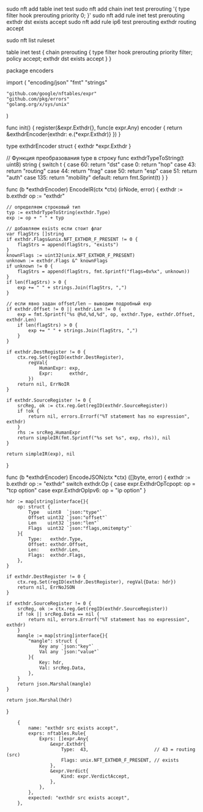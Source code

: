 sudo nft add table inet test
sudo nft add chain inet test prerouting '{ type filter hook prerouting priority 0; }'
sudo nft add rule inet test prerouting exthdr dst exists accept
sudo nft add rule ip6 test prerouting exthdr routing accept


sudo nft list ruleset

table inet test {
        chain prerouting {
                type filter hook prerouting priority filter; policy accept;
                exthdr dst exists accept
        }
}




package encoders

import (
	"encoding/json"
	"fmt"
	"strings"

	"github.com/google/nftables/expr"
	"github.com/pkg/errors"
	"golang.org/x/sys/unix"
)

func init() {
	register(&expr.Exthdr{}, func(e expr.Any) encoder {
		return &exthdrEncoder{exthdr: e.(*expr.Exthdr)}
	})
}

type exthdrEncoder struct {
	exthdr *expr.Exthdr
}

// Функция преобразования type в строку
func exthdrTypeToString(t uint8) string {
	switch t {
	case 60:
		return "dst"
	case 0:
		return "hop"
	case 43:
		return "routing"
	case 44:
		return "frag"
	case 50:
		return "esp"
	case 51:
		return "auth"
	case 135:
		return "mobility"
	default:
		return fmt.Sprint(t)
	}
}

func (b *exthdrEncoder) EncodeIR(ctx *ctx) (irNode, error) {
	exthdr := b.exthdr
	op := "exthdr"

	// определяем строковый тип
	typ := exthdrTypeToString(exthdr.Type)
	exp := op + " " + typ

	// добавляем exists если стоит флаг
	var flagStrs []string
	if exthdr.Flags&unix.NFT_EXTHDR_F_PRESENT != 0 {
		flagStrs = append(flagStrs, "exists")
	}
	knownFlags := uint32(unix.NFT_EXTHDR_F_PRESENT)
	unknown := exthdr.Flags &^ knownFlags
	if unknown != 0 {
		flagStrs = append(flagStrs, fmt.Sprintf("flags=0x%x", unknown))
	}
	if len(flagStrs) > 0 {
		exp += " " + strings.Join(flagStrs, ",")
	}

	// если явно задан offset/len — выводим подробный exp
	if exthdr.Offset != 0 || exthdr.Len != 0 {
		exp = fmt.Sprintf("%s @%d,%d,%d", op, exthdr.Type, exthdr.Offset, exthdr.Len)
		if len(flagStrs) > 0 {
			exp += " " + strings.Join(flagStrs, ",")
		}
	}

	if exthdr.DestRegister != 0 {
		ctx.reg.Set(regID(exthdr.DestRegister),
			regVal{
				HumanExpr: exp,
				Expr:      exthdr,
			})
		return nil, ErrNoIR
	}

	if exthdr.SourceRegister != 0 {
		srcReg, ok := ctx.reg.Get(regID(exthdr.SourceRegister))
		if !ok {
			return nil, errors.Errorf("%T statement has no expression", exthdr)
		}
		rhs := srcReg.HumanExpr
		return simpleIR(fmt.Sprintf("%s set %s", exp, rhs)), nil
	}

	return simpleIR(exp), nil
}

func (b *exthdrEncoder) EncodeJSON(ctx *ctx) ([]byte, error) {
	exthdr := b.exthdr
	op := "exthdr"
	switch exthdr.Op {
	case expr.ExthdrOpTcpopt:
		op = "tcp option"
	case expr.ExthdrOpIpv6:
		op = "ip option"
	}

	hdr := map[string]interface{}{
		op: struct {
			Type   uint8  `json:"type"`
			Offset uint32 `json:"offset"`
			Len    uint32 `json:"len"`
			Flags  uint32 `json:"flags,omitempty"`
		}{
			Type:   exthdr.Type,
			Offset: exthdr.Offset,
			Len:    exthdr.Len,
			Flags:  exthdr.Flags,
		},
	}

	if exthdr.DestRegister != 0 {
		ctx.reg.Set(regID(exthdr.DestRegister), regVal{Data: hdr})
		return nil, ErrNoJSON
	}

	if exthdr.SourceRegister != 0 {
		srcReg, ok := ctx.reg.Get(regID(exthdr.SourceRegister))
		if !ok || srcReg.Data == nil {
			return nil, errors.Errorf("%T statement has no expression", exthdr)
		}
		mangle := map[string]interface{}{
			"mangle": struct {
				Key any `json:"key"`
				Val any `json:"value"`
			}{
				Key: hdr,
				Val: srcReg.Data,
			},
		}
		return json.Marshal(mangle)
	}

	return json.Marshal(hdr)
}


		{
			name: "exthdr src exists accept",
			exprs: nftables.Rule{
				Exprs: []expr.Any{
					&expr.Exthdr{
						Type:  43,                        // 43 = routing (src)
						Flags: unix.NFT_EXTHDR_F_PRESENT, // exists
					},
					&expr.Verdict{
						Kind: expr.VerdictAccept,
					},
				},
			},
			expected: "exthdr src exists accept",
		},









